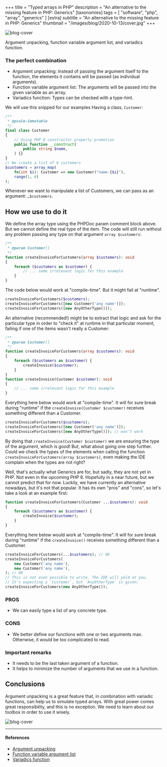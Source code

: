 +++
title = "Typed arrays in PHP"
description = "An alternative to the missing feature in PHP: Generics"
[taxonomies]
tags = [ "software", "php", "array", "generics" ]
[extra]
subtitle = "An alternative to the missing feature in PHP: Generics"
thumbnail = "/images/blog/2020-10-13/cover.jpg"
+++

![blog-cover](/images/blog/2020-10-13/cover.jpg)

Argument unpacking, function variable argument list, and variadics function.

<!-- more -->

### The perfect combination
- Argument unpacking: Instead of passing the argument itself to the function, the elements it contains will be passed (as individual arguments).
- Function variable argument list: The arguments will be passed into the given variable as an array.
- Variadics function: Types can be checked with a type-hint.

We will use this snipped for our examples
Having a class, `Customer`:

```php
/** 
 * @psalm-immutable 
 */
final class Customer
{
    // Using PHP 8 constructor property promotion
    public function __construct(
        public string $name,
    ) {}
}
// We create a list of 6 customers
$customers = array_map(
    fn(int $i): Customer => new Customer("name-{$i}"),
    range(1, 6)
);
```

Whenever we want to manipulate a list of Customers, we can pass as an argument: `…$customers`.

## How we use to do it

We define the array type using the PHPDoc param comment block above. But we cannot define the real type of the item. The code will still run without any problem passing any type on that argument `array $customers`:

```php
/** 
 * @param Customer[] 
 */
function createInvoiceForCustomers(array $customers): void
{
    foreach ($customers as $customer) {
        // ... some irrelevant logic for this example
    }
}
```

The code below would work at "compile-time". But it might fail at "runtime".
```php
createInvoiceForCustomers($customers);
createInvoiceForCustomers([new Customer('any name')]);
createInvoiceForCustomers([new AnyOtherType()]);
```

An alternative (recommended!) might be to extract that logic and ask for the particular type in order to "check it" at runtime in that particular moment, failing if one of the items wasn't really a Customer:

```php
/** 
 * @param Customer[] 
 */
function createInvoiceForCustomers(array $customers): void
{
    foreach ($customers as $customer) {
        createInvoice($customer);
    }
}
function createInvoice(Customer $customer): void
{
    // ... some irrelevant logic for this example
}
```

Everything here below would work at "compile-time". It will for sure break during "runtime" if the `createInvoice(Customer $customer)` receives something different than a Customer.

```php
createInvoiceForCustomers($customers);
createInvoiceForCustomers([new Customer('any name')]);
createInvoiceForCustomers([new AnyOtherType()]); // won't work
```

By doing that `createInvoice(Customer $customer)` we are ensuring the type of the argument, which is good! But, what about going one step further. Could we check the types of the elements when calling the function `createInvoiceForCustomers(array $customers)`, even making the IDE complain when the types are not right?

Well, that's actually what Generics are for, but sadly, they are not yet in PHP. Not even in the upcoming PHP 8. Hopefully in a near future, but we cannot predict that for now.
Luckily, we have currently an alternative nowadays, but it's not that popular. It has its own "pros" and "cons", so let's take a look at an example first:

```php
function createInvoiceForCustomers(Customer ...$customers): void
{
    foreach ($customers as $customer) {
        createInvoice($customer);
    }
}
```

Everything here below would work at "compile-time". It will for sure break during "runtime" if the `createInvoice()` receives something different than a Customer.

```php
createInvoiceForCustomers(...$customers); // OK
createInvoiceForCustomers(
    new Customer('any name'), 
    new Customer('any name'),
); // OK
// This is not even possible to write. The IDE will yeld at you. 
// It's expecting a `Customer`, but `AnyOtherType` is given:
createInvoiceForCustomers(new AnyOtherType());
```

### PROS
- We can easily type a list of any concrete type.

### CONS
- We better define our functions with one or two arguments max. Otherwise, it would be too complicated to read.

### Important remarks
- It needs to be the last taken argument of a function.
- It helps to minimize the number of arguments that we use in a function.


## Conclusions

Argument unpacking is a great feature that, in combination with variadic functions, can help us to simulate typed arrays. With great power comes great responsibility, and this is no exception.
We need to learn about our toolbox in order to use it wisely.

![blog-cover](/images/blog/2020-10-13/footer.jpg)

---

#### References
- [Argument unpacking](https://wiki.php.net/rfc/argument_unpacking)
- [Function variable argument list](https://www.php.net/manual/en/functions.arguments.php#functions.variable-arg-list)
- [Variadics function](https://wiki.php.net/rfc/variadics)

